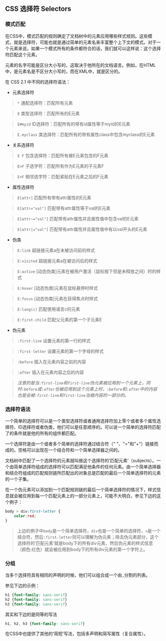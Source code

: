 ## CSS 选择符 Selectors

### 模式匹配

在CSS中，模式匹配的规则确定了文档树中的元素应用哪些样式规则。这些模式，就是选择符，可能也就是通过简单的元素名来丰富整个上下文的模式。对于一个元素来说，如果一个模式所有的条件都符合的话，我们就可以这样说：这个选择符匹配这个元素。

元素的名字可能是区分大小写的，这取决于他所在的文档语言。例如，在HTML中，是元素名是不区分大小写的，而在XML中，就是区分的。

<!--more-->

在 CSS 2.1 中不同的选择符语法：

* 元素选择符

> `*` 通配选择符：匹配所有元素

> `E` 类型选择符：匹配所有的E元素

> `E#myid` ID选择符：匹配所有的带有id属性等于myid的E元素

> `E.myclass` 类选择符：匹配所有的带有属性class中包含myclass的E元素

* 关系选择符

> `E F` 包含选择符：匹配所有被E元素包含的F元素

> `E>F` 子选字符：匹配所有作为E元素的子元素F

> `E+F` 相邻选字符：匹配紧贴在E元素之后的F元素

* 属性选择符

> `E[attr]` 匹配所有带有attr属性的E元素

> `E[attr="val"]` 匹配带有attr属性等于val的E元素

> `E[attr~="val"]` 匹配带有attr属性并且属性值中包含val的E元素

> `E[attr|="val"]` 匹配带有attr属性并且属性值中有以val开头的E元素

* 伪类

> `E:link` 超链接元素a在未被访问前的样式

> `E:visited` 超链接元素a在被访问后的样式

> `E:active` [动态伪类]元素在被用户激活（鼠标按下但是未释放之间）时的样式

> `E:hover` [动态伪类]元素在鼠标悬停时样式

> `E:focus` [动态伪类]元素在获得焦点时样式

> `E:lang(c)` 匹配使用语言c的元素

> `E:first-child` 匹配父元素的第一个子元素E

* 伪元素

> `:first-line` 设置元素的第一行的样式

> `:first-letter` 设置元素的第一个字母的样式

> `:before` 插入在元素内容之前的内容

> `:after` 插入在元素内容之后的内容

> _注意的是当`:first-line`和`first-line`伪元素被应用到一个元素上，同时`:before`或`:after`也被应用到这个元素上时，`:before`和`:after`中的内容也是会被`:first-line`和`first-line`当做内容的一部分的。_

### 选择符语法

一个简单的选择符可以是一个类型选择符或者通用选择符加上零个或者多个属性选择符、ID选择符或者伪类，他们可以是任意顺序的。可以说一个简单的选择符匹配了的条件就是他的所有的组件都匹配。

一个选择符是由一个或者多个简单的选择符通过结合符（" "、">"和"+"）链接而成的。空格可以出现在一个结合符和一个简单选择器之间的。

文档树中匹配了一个选择符的元素就叫做这个选择符的‘匹配元素’（subjects）。一个由简单选择符组成的选择符可以匹配满足他条件的任何元素。由一个简单选择器和结合符组成的匹配规则链所匹配出的对象总是匹配的最后一个简单选择符的元素的一个子集。

在一个伪元素可以添加到一个匹配规则链的最后一个简单选择符的情况下，样式信息就会被应用到每一个匹配元素上的一部分元素上，可能不大明白，参见下边的这个例子：

```css
body > div:first-letter {
	color:red;
}
```

> 上边的例子中`body`是一个简单选择符，`div`也是一个简单的选择符，`>`是一个结合符，然后`:first-letter`则可以理解为伪元素；除去伪元素部分，这个选择符的‘匹配元素’就是body下的所有div元素，然后伪元素的样式信息（颜色:红色）就会被应用到body下的所有div元素的第一个字符上。

### 分组

当多个选择符具有相同的声明的时候，他们可以组合成一个由`,`分割的列表。

参见下边的示例：

```css
h1 {font-family: sans-serif}
h2 {font-family: sans-serif}
h3 {font-family: sans-serif}
```

其实和下边的是同等的写法

```css
h1, h2, h3 {font-family: sans-serif}
```

在CSS中也提供了其他的‘简短’写法，包括多声明和简写属性（复合属性）。